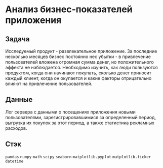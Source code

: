 # Анализ бизнес-показателей приложения

## Задача
Исследуемый продукт - развлекательное приложение. За последние несколько месяцев бизнес постоянно нес убытки - в привлечение пользователей вложена огромная сумма денег, но положительного эффекта не наблюдается. Необходимо изучить, как люди пользуются продуктом, когда они начинают покупать, сколько денег приносит каждый клиент, когда он окупается и какие факторы отрицательно влияют на привлечение пользователей.

## Данные
Лог сервера с данными о посещениях приложения новыми пользователями, зарегистрировавшимися за определенный период, выгрузка их покупок за этот период, а также статистика рекламных расходов. 

## Стэк
`pandas`
`numpy`
`math`
`scipy`
`seaborn`
`matplotlib.pyplot`
`matplotlib.ticker`
`datetime`
